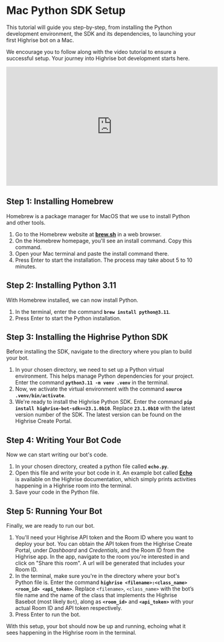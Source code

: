 # Mac Python SDK Setup

This tutorial will guide you step-by-step, from installing the Python development environment, the SDK and its dependencies, to launching your first Highrise bot on a Mac. 

We encourage you to follow along with the video tutorial to ensure a successful setup. Your journey into Highrise bot development starts here.

<iframe width="560" height="315" src="https://www.youtube.com/embed/q8NYI8NYfgA" title="YouTube video player" frameborder="0" allow="accelerometer; autoplay; clipboard-write; encrypted-media; gyroscope; picture-in-picture; web-share" allowfullscreen></iframe>

## **Step 1: Installing Homebrew**

Homebrew is a package manager for MacOS that we use to install Python and other tools.

1. Go to the Homebrew website at **[brew.sh](https://brew.sh/)** in a web browser.
2. On the Homebrew homepage, you'll see an install command. Copy this command.
3. Open your Mac terminal and paste the install command there.
4. Press Enter to start the installation. The process may take about 5 to 10 minutes.

## **Step 2: Installing Python 3.11**

With Homebrew installed, we can now install Python.

1. In the terminal, enter the command **`brew install python@3.11`**.
2. Press Enter to start the Python installation.

## **Step 3: Installing the Highrise Python SDK**

Before installing the SDK, navigate to the directory where you plan to build your bot.

1. In your chosen directory, we need to set up a Python virtual environment. This helps manage Python dependencies for your project. Enter the command **`python3.11 -m venv .venv`** in the terminal.
2. Now, we activate the virtual environment with the command **`source .venv/bin/activate`**.
3. We're ready to install the Highrise Python SDK. Enter the command **`pip install highrise-bot-sdk==23.1.0b10`**. Replace **`23.1.0b10`** with the latest version number of the SDK. The latest version can be found on the Highrise Create Portal.

## **Step 4: Writing Your Bot Code**

Now we can start writing our bot's code.

1. In your chosen directory, created a python file called **`echo.py`**.
2. Open this file and write your bot code in it. An example bot called **[Echo](https://create.highrise.game/learn/guides/bots/examples/basics)** is available on the Highrise documentation, which simply prints activities happening in a Highrise room into the terminal.
3. Save your code in the Python file.

## **Step 5: Running Your Bot**

Finally, we are ready to run our bot.

1. You'll need your Highrise API token and the Room ID where you want to deploy your bot. You can obtain the API token from the Highrise Create Portal, under *Dashboard* and *Credentials*, and the Room ID from the Highrise app. In the app, navigate to the room you're interested in and click on "Share this room". A url will be generated that includes your Room ID.
2. In the terminal, make sure you're in the directory where your bot's Python file is. Enter the command **`highrise <filename>:<class_name> <room_id> <api_token>`**. Replace `<filename>`, `<class_name>` with the bot’s file name and the name of the class that implements the Highrise Basebot (most likely `Bot`), along as **`<room_id>`** and **`<api_token>`** with your actual Room ID and API token respectively.
3. Press Enter to run the bot.

With this setup, your bot should now be up and running, echoing what it sees happening in the Highrise room in the terminal.